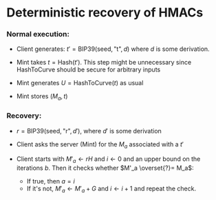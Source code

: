 # Deterministic recovery of HMACs

### Normal execution:

* Client generates: $t' = \text{BIP39}(\text{seed}, \text{"t"}, d)$ where $d$ is some derivation.

* Mint takes $t = \text{Hash}(t')$. This step might be unnecessary since HashToCurve should be secure for arbitrary inputs

* Mint generates $U = \text{HashToCurve}(t)$ as usual

* Mint stores $(M_a, t)$

### Recovery:
* $r = \text{BIP39}(\text{seed}, \text{"r"}, d')$, where $d'$ is some derivation

* Client asks the server (Mint) for the $M_a$ associated with a $t'$

* Client starts with $M'_a \leftarrow rH$ and  $i \leftarrow 0$ and an upper bound on the iterations $b$. Then it checks whether $M'_a \overset{?}= M_a$:
    - If true, then $a = i$
    - If it's not, $M'_a \leftarrow M'_a + G$ and $i \leftarrow i+1$ and repeat the check. 
